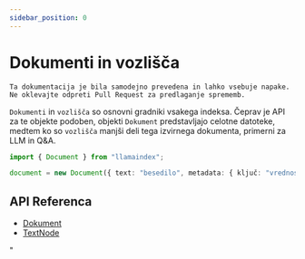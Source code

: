 ```yaml
---
sidebar_position: 0
---
```


# Dokumenti in vozlišča

`Ta dokumentacija je bila samodejno prevedena in lahko vsebuje napake. Ne oklevajte odpreti Pull Request za predlaganje sprememb.`

`Dokumenti` in `vozlišča` so osnovni gradniki vsakega indeksa. Čeprav je API za te objekte podoben, objekti `Dokument` predstavljajo celotne datoteke, medtem ko so `vozlišča` manjši deli tega izvirnega dokumenta, primerni za LLM in Q&A.

```typescript
import { Document } from "llamaindex";

document = new Document({ text: "besedilo", metadata: { ključ: "vrednost" } });
```

## API Referenca

- [Dokument](../../api/classes/Document.md)
- [TextNode](../../api/classes/TextNode.md)

"
